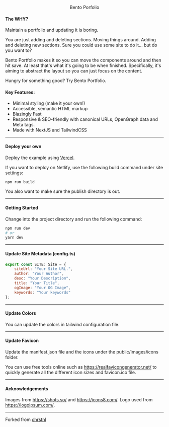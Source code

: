 <p align="center">Bento Porfolio</p>

#### The WHY?

Maintain a portfolio and updating it is boring.

You are just adding and deleting sections. Moving things around. Adding and deleting new sections. Sure you could use some site to do it... but do you want to?

Bento Portfolio makes it so you can move the components around and then hit save. At least that's what it's going to be when finished. Specifically, it's aiming to abstract the layout so you can just focus on the content.

Hungry for something good? Try Bento Portfolio.

#### Key Features:

-   Minimal styling (make it your own!)
-   Accessible, semantic HTML markup
-   Blazingly Fast
-   Responsive & SEO-friendly with canonical URLs, OpenGraph data and Meta tags.
-   Made with NextJS and TailwindCSS

---

#### Deploy your own

Deploy the example using [Vercel](https://vercel.com?utm_source=github&utm_medium=readme&utm_campaign=next-example).

If you want to deploy on Netlify, use the following build command under site settings:

```bash
npm run build
```

You also want to make sure the publish directory is out.

---

#### Getting Started

Change into the project directory and run the following command:

```bash
npm run dev
# or
yarn dev
```

---

#### Update Site Metadata (config.ts)

```js
export const SITE: Site = {
    siteUrl: "Your Site URL.",
    author: "Your Author",
    desc: "Your Description",
    title: "Your Title",
    ogImage: "Your OG Image",
    keywords: "Your keywords"
};
```

---

#### Update Colors

You can update the colors in tailwind configuration file.

---

#### Update Favicon

Update the manifest.json file and the icons under the public/images/icons folder.

You can use free tools online such as https://realfavicongenerator.net/ to quickly generate all the different icon sizes and favicon.ico file.

---

#### Acknowledgements

Images from https://shots.so/ and https://icons8.com/.
Logo used from https://logoipsum.com/.

---

Forked from [chrstnl](https://chrstnl.com/)
